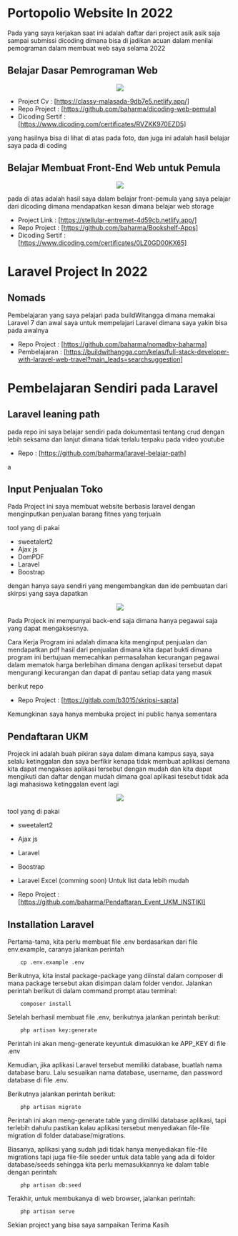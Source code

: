 # Portopolio Website In 2022

Pada yang saya kerjakan saat ini adalah daftar  dari project asik asik saja sampai submissi dicoding dimana bisa di jadikan acuan dalam menilai pemograman 
dalam membuat web saya selama 2022

## Belajar Dasar Pemrograman Web
<p align="center">
  <img src="https://github.com/baharma/Portopolio_2022_web/blob/main/portopolio.PNG">
</p>



- Project Cv        : [https://classy-malasada-9db7e5.netlify.app/]
- Repo Project      : [https://github.com/baharma/dicoding-web-pemula]
- Dicoding Sertif   : [https://www.dicoding.com/certificates/RVZKK970EZD5]

yang hasilnya bisa di lihat di atas pada foto, dan juga ini adalah hasil belajar saya pada di coding


## Belajar Membuat Front-End Web untuk Pemula

<p align="center">
  <img src="https://github.com/baharma/Portopolio_2022_web/blob/main/tae.PNG">
</p>

pada di atas adalah hasil saya dalam belajar front-pemula yang saya pelajar dari dicoding dimana mendapatkan kesan dimana belajar web storage 

- Project Link      : [https://stellular-entremet-4d59cb.netlify.app/]
- Repo Project      : [https://github.com/baharma/Bookshelf-Apps]
- Dicoding Sertif   : [https://www.dicoding.com/certificates/0LZ0GD00KX65]



# Laravel Project In 2022

## Nomads 

Pembelajaran yang saya pelajari pada buildWitangga dimana memakai Laravel 7 dan awal saya untuk mempelajari Laravel dimana saya yakin bisa pada awalnya


- Repo Project : [https://github.com/baharma/nomadby-baharma]
- Pembelajaran : [https://buildwithangga.com/kelas/full-stack-developer-with-laravel-web-travel?main_leads=searchsuggestion]


# Pembelajaran Sendiri pada Laravel  

## Laravel leaning path 

pada repo ini saya belajar sendiri pada dokumentasi tentang crud dengan lebih seksama dan lanjut dimana tidak terlalu terpaku pada video youtube

- Repo : [https://github.com/baharma/laravel-belajar-path]

a
## Input Penjualan Toko

Pada Project ini saya membuat website berbasis laravel dengan menginputkan penjualan barang fitnes yang terjualn

tool yang di pakai
- sweetalert2
- Ajax js
- DomPDF
- Laravel
- Boostrap

dengan hanya saya sendiri yang mengembangkan dan ide pembuatan dari skirpsi yang saya dapatkan


<p align="center">
  <img src="https://github.com/baharma/Portopolio_2022_web/blob/main/login.PNG">
</p>

Pada Projeck ini mempunyai back-end saja dimana hanya pegawai saja yang dapat mengaksesnya.

Cara Kerja Program ini adalah dimana kita menginput penjualan dan mendapatkan pdf hasil dari penjualan dimana kita dapat bukti
dimana program ini bertujuan memecahkan permasalahan kecurangan pegawai dalam mematok harga berlebihan dimana dengan aplikasi tersebut 
dapat mengurangi kecurangan dan dapat di pantau setiap data yang masuk




berikut repo
- Repo Project : [https://gitlab.com/b3015/skripsi-sapta]

Kemungkinan saya hanya membuka project ini public hanya sementara

## Pendaftaran UKM
Projeck ini adalah buah pikiran saya dalam dimana kampus saya, saya selalu ketinggalan dan saya berfikir kenapa tidak membuat aplikasi demana kita 
dapat mengakses aplikasi tersebut dengan mudah dan kita dapat mengikuti dan daftar dengan mudah dimana goal aplikasi tesebut 
tidak ada lagi mahasiswa ketinggalan event lagi

<p align="center">
  <img src="https://github.com/baharma/Portopolio_2022_web/blob/main/instiki.PNG">
</p>

tool yang di pakai
- sweetalert2
- Ajax js
- Laravel
- Boostrap
- Laravel Excel (comming soon) Untuk list data lebih mudah


- Repo Project  : [https://github.com/baharma/Pendaftaran_Event_UKM_INSTIKI]

## Installation Laravel 

Pertama-tama, kita perlu membuat file .env berdasarkan dari file env.example, caranya jalankan perintah

```
    cp .env.example .env
```

Berikutnya, kita instal package-package yang diinstal dalam composer di mana package tersebut akan disimpan dalam folder vendor. Jalankan perintah berikut di dalam command prompt atau terminal:

```
    composer install
```

Setelah berhasil membuat file .env, berikutnya jalankan perintah berikut:

```
    php artisan key:generate
```

Perintah ini akan meng-generate keyuntuk dimasukkan ke APP_KEY di file .env

Kemudian, jika aplikasi Laravel tersebut memiliki database, buatlah nama database baru. Lalu sesuaikan nama database, username, dan password database di file .env.

Berikutnya jalankan perintah berikut:


```
    php artisan migrate

```

Perintah ini akan meng-generate table yang dimiliki database aplikasi, tapi terlebih dahulu pastikan kalau aplikasi tersebut menyediakan file-file migration di folder database/migrations.

Biasanya, aplikasi yang sudah jadi tidak hanya menyediakan file-file migrations tapi juga file-file seeder untuk data table yang ada di folder database/seeds sehingga kita perlu memasukkannya ke dalam table dengan perintah:

```
    php artisan db:seed

```

Terakhir, untuk membukanya di web browser, jalankan perintah:

```
    php artisan serve

```



Sekian project yang bisa saya sampaikan Terima Kasih
